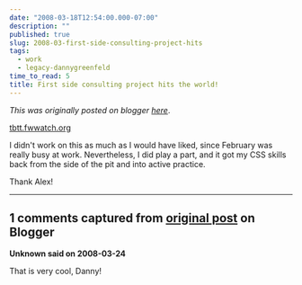 ```yaml
---
date: "2008-03-18T12:54:00.000-07:00"
description: ""
published: true
slug: 2008-03-first-side-consulting-project-hits
tags:
  - work
  - legacy-dannygreenfeld
time_to_read: 5
title: First side consulting project hits the world!
---
```


_This was originally posted on blogger [here](https://dannygreenfeld.blogspot.com/2008/03/first-side-consulting-project-hits.html)_.

[tbtt.fwwatch.org](https://fwwatch.org/)

I didn't work on this as much as I would have liked, since February was really busy at work. Nevertheless, I did play a part, and it got my CSS skills back from the side of the pit and into active practice.

Thank Alex!

---

## 1 comments captured from [original post](https://dannygreenfeld.blogspot.com/2008/03/first-side-consulting-project-hits.html) on Blogger

**Unknown said on 2008-03-24**

That is very cool, Danny!
